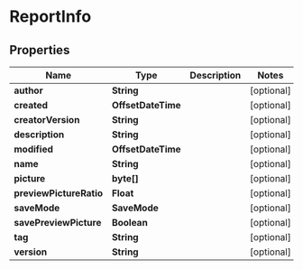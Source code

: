 

# ReportInfo


## Properties

Name | Type | Description | Notes
------------ | ------------- | ------------- | -------------
**author** | **String** |  |  [optional]
**created** | **OffsetDateTime** |  |  [optional]
**creatorVersion** | **String** |  |  [optional]
**description** | **String** |  |  [optional]
**modified** | **OffsetDateTime** |  |  [optional]
**name** | **String** |  |  [optional]
**picture** | **byte[]** |  |  [optional]
**previewPictureRatio** | **Float** |  |  [optional]
**saveMode** | **SaveMode** |  |  [optional]
**savePreviewPicture** | **Boolean** |  |  [optional]
**tag** | **String** |  |  [optional]
**version** | **String** |  |  [optional]



